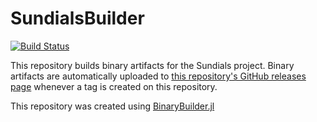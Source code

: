# SundialsBuilder

[![Build Status](https://travis-ci.org/tshort/SundialsBuilder.svg?branch=master)](https://travis-ci.org/tshort/SundialsBuilder)

This repository builds binary artifacts for the Sundials project. Binary artifacts are automatically uploaded to
[this repository's GitHub releases page](https://github.com/tshort/SundialsBuilder/releases) whenever a tag is created
on this repository.

This repository was created using [BinaryBuilder.jl](https://github.com/JuliaPackaging/BinaryBuilder.jl)
